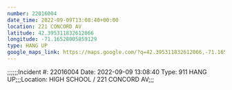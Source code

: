 ```yaml
---
number: 22016004
date_time: 2022-09-09T13:08:40+00:00
location: 221 CONCORD AV
latitude: 42.395311832612066
longitude: -71.16528005859129
type: HANG UP
google_maps_link: https://maps.google.com/?q=42.395311832612066,-71.16528005859129
---
```


;;;;;;Incident #: 22016004  Date: 2022-09-09 13:08:40   Type: 911 HANG UP;;;Location: HIGH SCHOOL / 221 CONCORD AV;;;
